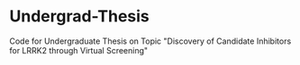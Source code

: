 # Undergrad-Thesis
Code for Undergraduate Thesis on Topic "Discovery of Candidate Inhibitors for LRRK2 through Virtual Screening"
